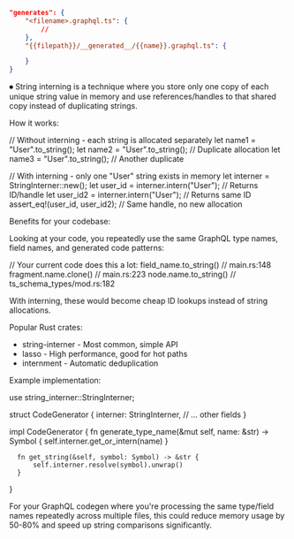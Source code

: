 ``` json
"generates": {
    "<filename>.graphql.ts": {
        //
    },
    "{{filepath}}/__generated__/{{name}}.graphql.ts": {

    }
}
```


⏺ String interning is a technique where you store only one copy of each unique string value in memory and use references/handles to that shared
  copy instead of duplicating strings.

  How it works:

  // Without interning - each string is allocated separately
  let name1 = "User".to_string();
  let name2 = "User".to_string(); // Duplicate allocation
  let name3 = "User".to_string(); // Another duplicate

  // With interning - only one "User" string exists in memory
  let interner = StringInterner::new();
  let user_id = interner.intern("User");   // Returns ID/handle
  let user_id2 = interner.intern("User");  // Returns same ID
  assert_eq!(user_id, user_id2); // Same handle, no new allocation

  Benefits for your codebase:

  Looking at your code, you repeatedly use the same GraphQL type names, field names, and generated code patterns:

  // Your current code does this a lot:
  field_name.to_string()           // main.rs:148
  fragment.name.clone()            // main.rs:223
  node.name.to_string()           // ts_schema_types/mod.rs:182

  With interning, these would become cheap ID lookups instead of string allocations.

  Popular Rust crates:

  - string-interner - Most common, simple API
  - lasso - High performance, good for hot paths
  - internment - Automatic deduplication

  Example implementation:

  use string_interner::StringInterner;

  struct CodeGenerator {
      interner: StringInterner,
      // ... other fields
  }

  impl CodeGenerator {
      fn generate_type_name(&mut self, name: &str) -> Symbol {
          self.interner.get_or_intern(name)
      }

      fn get_string(&self, symbol: Symbol) -> &str {
          self.interner.resolve(symbol).unwrap()
      }
  }

  For your GraphQL codegen where you're processing the same type/field names repeatedly across multiple files, this could reduce memory usage by
   50-80% and speed up string comparisons significantly.
